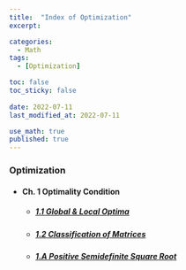 ```yaml
---
title:  "Index of Optimization"
excerpt: 

categories:
  - Math
tags:
  - [Optimization]

toc: false
toc_sticky: false
 
date: 2022-07-11
last_modified_at: 2022-07-11

use_math: true
published: true
---
```


### Optimization
- #### Ch. 1 Optimality Condition
  - ##### [1.1 Global & Local Optima](https://pyohyu.github.io/math/opt1.1)
  - ##### [1.2 Classification of Matrices](https://pyohyu.github.io/math/opt1.2)
  - ##### [1.A Positive Semidefinite Square Root](https://pyohyu.github.io/math/opt1.A)

